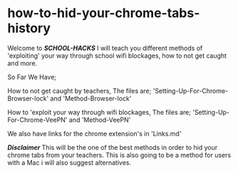 # how-to-hid-your-chrome-tabs-history
Welcome to ***SCHOOL-HACKS***
I will teach you different methods of 'exploiting' your way through school wifi blockages, how to not get caught and more.

So Far We Have;

How to not get caught by teachers, The files are;
'Setting-Up-For-Chrome-Browser-lock' and 'Method-Browser-lock'

How to 'exploit your way through wifi blockages, The files are;
'Setting-Up-For-Chrome-VeePN' and 'Method-VeePN'

We also have links for the chrome extension's in 'Links.md'

***Disclaimer***
This will be the one of the best methods in order to hid your chrome tabs from your teachers.
This is also going to be a method for users with a Mac i will also suggest alternatives.
